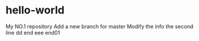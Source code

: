 # hello-world
My NO.1 repository
Add a new branch for master
Modify the info
the second line
dd
end
eee
end01
